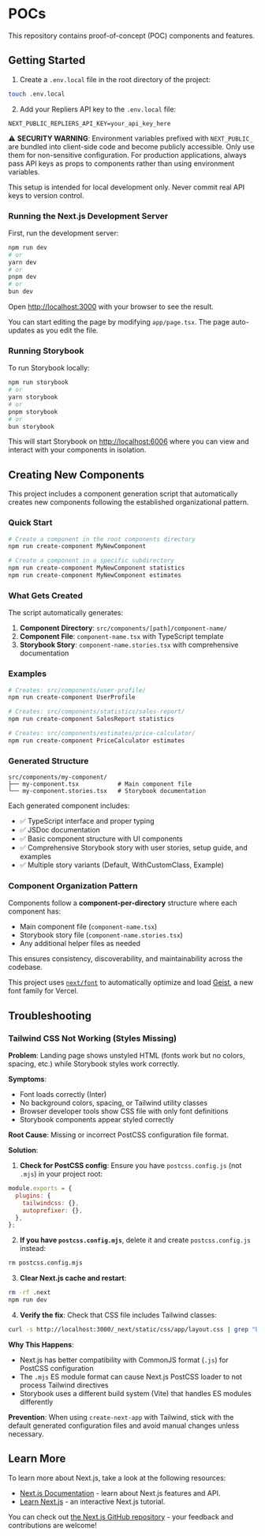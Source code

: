 # POCs

This repository contains proof-of-concept (POC) components and features.

## Getting Started

1. Create a `.env.local` file in the root directory of the project:

```bash
touch .env.local
```

2. Add your Repliers API key to the `.env.local` file:

```env
NEXT_PUBLIC_REPLIERS_API_KEY=your_api_key_here
```

⚠️ **SECURITY WARNING**: Environment variables prefixed with `NEXT_PUBLIC_` are bundled into client-side code and become publicly accessible. Only use them for non-sensitive configuration. For production applications, always pass API keys as props to components rather than using environment variables.

This setup is intended for local development only. Never commit real API keys to version control.

### Running the Next.js Development Server

First, run the development server:

```bash
npm run dev
# or
yarn dev
# or
pnpm dev
# or
bun dev
```

Open [http://localhost:3000](http://localhost:3000) with your browser to see the result.

You can start editing the page by modifying `app/page.tsx`. The page auto-updates as you edit the file.

### Running Storybook

To run Storybook locally:

```bash
npm run storybook
# or
yarn storybook
# or
pnpm storybook
# or
bun storybook
```

This will start Storybook on [http://localhost:6006](http://localhost:6006) where you can view and interact with your components in isolation.

## Creating New Components

This project includes a component generation script that automatically creates new components following the established organizational pattern.

### Quick Start

```bash
# Create a component in the root components directory
npm run create-component MyNewComponent

# Create a component in a specific subdirectory
npm run create-component MyNewComponent statistics
npm run create-component MyNewComponent estimates
```

### What Gets Created

The script automatically generates:

1. **Component Directory**: `src/components/[path]/component-name/`
2. **Component File**: `component-name.tsx` with TypeScript template
3. **Storybook Story**: `component-name.stories.tsx` with comprehensive documentation

### Examples

```bash
# Creates: src/components/user-profile/
npm run create-component UserProfile

# Creates: src/components/statistics/sales-report/
npm run create-component SalesReport statistics

# Creates: src/components/estimates/price-calculator/
npm run create-component PriceCalculator estimates
```

### Generated Structure

```
src/components/my-component/
├── my-component.tsx           # Main component file
└── my-component.stories.tsx   # Storybook documentation
```

Each generated component includes:

- ✅ TypeScript interface and proper typing
- ✅ JSDoc documentation
- ✅ Basic component structure with UI components
- ✅ Comprehensive Storybook story with user stories, setup guide, and examples
- ✅ Multiple story variants (Default, WithCustomClass, Example)

### Component Organization Pattern

Components follow a **component-per-directory** structure where each component has:

- Main component file (`component-name.tsx`)
- Storybook story file (`component-name.stories.tsx`)
- Any additional helper files as needed

This ensures consistency, discoverability, and maintainability across the codebase.

This project uses [`next/font`](https://nextjs.org/docs/app/building-your-application/optimizing/fonts) to automatically optimize and load [Geist](https://vercel.com/font), a new font family for Vercel.

## Troubleshooting

### Tailwind CSS Not Working (Styles Missing)

**Problem**: Landing page shows unstyled HTML (fonts work but no colors, spacing, etc.) while Storybook styles work correctly.

**Symptoms**:

- Font loads correctly (Inter)
- No background colors, spacing, or Tailwind utility classes
- Browser developer tools show CSS file with only font definitions
- Storybook components appear styled correctly

**Root Cause**: Missing or incorrect PostCSS configuration file format.

**Solution**:

1. **Check for PostCSS config**: Ensure you have `postcss.config.js` (not `.mjs`) in your project root:

```javascript
module.exports = {
  plugins: {
    tailwindcss: {},
    autoprefixer: {},
  },
};
```

2. **If you have `postcss.config.mjs`**, delete it and create `postcss.config.js` instead:

```bash
rm postcss.config.mjs
```

3. **Clear Next.js cache and restart**:

```bash
rm -rf .next
npm run dev
```

4. **Verify the fix**: Check that CSS file includes Tailwind classes:

```bash
curl -s http://localhost:3000/_next/static/css/app/layout.css | grep "bg-gray-50"
```

**Why This Happens**:

- Next.js has better compatibility with CommonJS format (`.js`) for PostCSS configuration
- The `.mjs` ES module format can cause Next.js PostCSS loader to not process Tailwind directives
- Storybook uses a different build system (Vite) that handles ES modules differently

**Prevention**: When using `create-next-app` with Tailwind, stick with the default generated configuration files and avoid manual changes unless necessary.

## Learn More

To learn more about Next.js, take a look at the following resources:

- [Next.js Documentation](https://nextjs.org/docs) - learn about Next.js features and API.
- [Learn Next.js](https://nextjs.org/learn) - an interactive Next.js tutorial.

You can check out [the Next.js GitHub repository](https://github.com/vercel/next.js) - your feedback and contributions are welcome!
